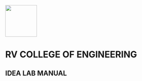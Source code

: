 <p align="left">
  <img width="100" height="100" src="https://user-images.githubusercontent.com/65058286/155003564-aeb7e47c-2d78-46cc-bc4d-f1583c85a2f8.png">
</p>

 # **RV COLLEGE OF ENGINEERING**

## IDEA LAB MANUAL


